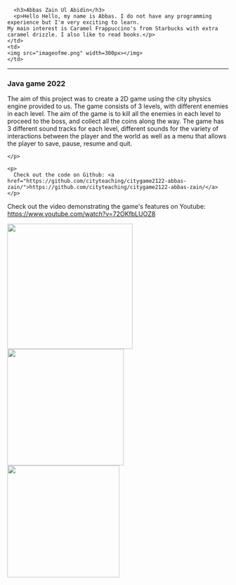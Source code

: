 
<!DOCTYPE html>
<html>

      <h3>Abbas Zain Ul Abidin</h3>
      <p>Hello Hello, my name is Abbas. I do not have any programming experience but I'm very exciting to learn. 
	My main interest is Caramel Frappuccino's from Starbucks with extra caramel drizzle. I also like to read books.</p> 
    </td>
    <td>
	<img src="imageofme.png" width=300px></img>
    </td>
  </tr>
  <tr>
    <td colspan=2>
	<hr>
    </td>
  </tr>

 <tr>
  <td class="infotd">
    <h3>Java game 2022</h3>
    <p>
	The aim of this project was to create a 2D game using the city physics engine provided to us. The game consists of 3 levels, with different enemies in each level. The aim of the game is to kill all the enemies in each level to proceed to the boss, and collect all the coins along the way. The game has 3 different sound tracks for each level, different sounds for the variety of interactions between the player and the world as well as a menu that allows the player to save, pause, resume and quit.
        
    </p>

    <p>
      Check out the code on Github: <a href="https://github.com/cityteaching/citygame2122-abbas-zain/">https://github.com/cityteaching/citygame2122-abbas-zain/</a>
    </p>

   <p>
      Check out the video demonstrating the game's features on Youtube: <a href="https://www.youtube.com/watch?v=72OKfbLUOZ8">https://www.youtube.com/watch?v=72OKfbLUOZ8</a>
    </p>
  <td>
<td>

  

<tr>
 <td colspan = 2 align=center>
     <img src="pic1.png" width="285px"></img>
	<img src="pic2.png" width="265px"></img>
	<img src="pic3.png" width="255px"></img>
 </td>
</tr>
 </tr>
</table>
</body>
</html>
